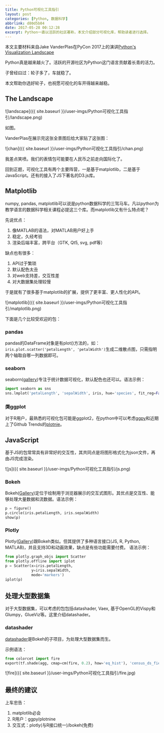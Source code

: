 ```yaml
---
title: Python可视化工具指引
layout: post
categories: [Python, 数据科学]
abbrlink: d80d5b04
date: 2017-05-28 00:12:28
excerpt: Python一直以活跃的社区著称，本文介绍部分可视化库，帮助读者进行选择。
---
```



本文主要材料来自Jake VanderPlas在PyCon 2017上的演讲[Python's Visualization Landscape](https://www.youtube.com/watch?v=FytuB8nFHPQ)

Python真是越来越火了。活跃的开源社区为Python这门语言贡献着长青的活力。

子曾经曰过：轮子多了，车就稳了。

本文帮助你选好轮子，也祝愿可视化的车开得越来越稳。

## The Landscape

![landscape]({{ site.baseurl }}/user-imgs/Python可视化工具指引/landscape.png)

如图。

VanderPlas在展示完这张全景图后给大家贴了这张图：

![chan]({{ site.baseurl }}/user-imgs/Python可视化工具指引/chan.png)

我差点笑喷。我们的表情包可能要在人民币之前走向国际化了。

回到正题，可视化工具有两个主要阵营，一是基于matplotlib，二是基于JavaScript。还有的接入了JS下著名的D3.js库。

## Matplotlib
numpy, pandas, matplotlib可以说是python数据科学的三驾马车。凡以python为教学语言的数据科学相关课程必提这三个库。而matplotlib又有什么特点呢？

先说优点：
1. 像MATLAB的语法，对MATLAB用户好上手
2. 稳定，久经考验
3. 渲染后端丰富，跨平台（GTK, Qt5, svg, pdf等）

缺点也有很多：
1. API过于繁琐
2. 默认配色太丑
3. 对web支持差，交互性差
4. 对大数据集处理较慢

于是就有了很多基于matplotlib的扩展，提供了更丰富、更人性化的API。

![matplotlib]({{ site.baseurl }}/user-imgs/Python可视化工具指引/matplotlib.png)

下面是几个比较受欢迎的包：

### pandas
pandas的DataFrame对象是有plot()方法的，如：
`iris.plot.scatter('petalLength', 'petalWidth')`生成二维散点图，只需指明两个轴取自哪一列数据即可。

### seaborn
seaborn([gallery](http://seaborn.pydata.org/examples/))专注于统计数据可视化，默认配色也还可以。语法示例：

```Python
import seaborn as sns
sns.lmplot('petalLength', 'sepalWidth', iris, hue='species', fit_reg=False)
```

### 类ggplot
对于R用户，最熟悉的可视化包可能是ggplot2，在python中可以考虑[ggpy](https://github.com/yhat/ggpy)和近期上了Github Trends的[plotnie](https://github.com/has2k1/plotnine)。

## JavaScript
基于JS的包常常具有非常好的交互性，其共同点是将图形格式化为json文件，再由JS完成渲染。

![js]({{ site.baseurl }}/user-imgs/Python可视化工具指引/js.png)

### Bokeh
Bokeh([Gallery](http://bokeh.pydata.org/en/latest/docs/gallery.html))定位于绘制用于浏览器展示的交互式图形。其优点是交互性、能够处理大量数据和流数据。语法示例：
```python
p = figure()
p.circle(iris.petalLength, iris.sepalWidth)
show(p)
```
### Plotly
Plotly([Gallery](https://plot.ly/python/))跟Bokeh类似。但其提供了多种语言接口(JS, R, Python, MATLAB)，并且支持3D和动画效果，缺点是有些功能需要付费。
语法示例：
```python
from plotly.graph_objs import Scatter
from plotly.offline import iplot
p = Scatter(x=iris.petalLength,
            y=iris.sepalWidth,
            mode='markers')
iplot(p)
```

## 处理大型数据集
对于大型数据集，可以考虑的包包括datashader, Vaex, 基于OpenGL的Vispy和Glumpy，GlueViz等。这里介绍datashader。

### datashader
[datashader](https://github.com/bokeh/datashader)是Bokeh的子项目，为处理大型数据集而生。

示例语法：
```Python
from colorcet import fire
export(tf.shade(agg, cmap=cm(fire, 0.2), how='eq_hist'), 'census_ds_fier_eq_hist')
```
![fire]({{ site.baseurl }}/user-imgs/Python可视化工具指引/fire.jpg)

## 最终的建议
上车忠告：
1. matplotlib必会
2. R用户：ggpy/plotnine
3. 交互式：plotly(与R接口统一)/bokeh(免费)
